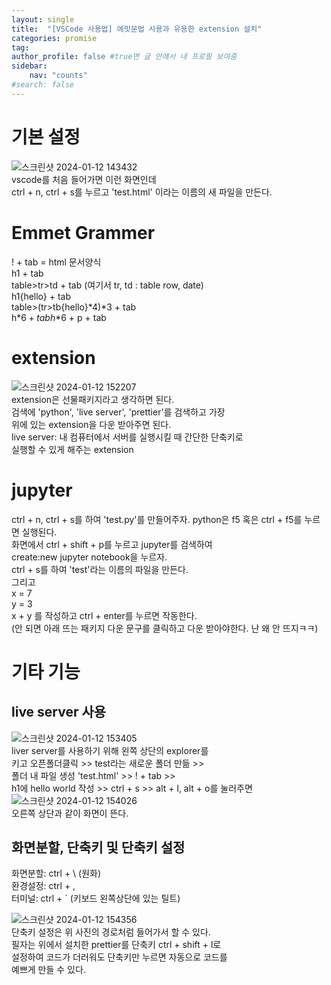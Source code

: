 ```yaml
---
layout: single
title:  "[VSCode 사용법] 에밋문법 사용과 유용한 extension 설치"
categories: promise
tag: 
author_profile: false #true면 글 안에서 내 프로필 보여줌
sidebar:
    nav: "counts"
#search: false
---
```


# 기본 설정
![스크린샷 2024-01-12 143432](https://github.com/jwjungwoo/jwjungwoo.github.io/assets/140131247/000e6eef-65ad-44c5-a416-736522a6d47e)   
vscode를 처음 들어가면 이런 화면인데   
ctrl + n, ctrl + s를 누르고 'test.html' 이라는 
이름의 새 파일을 만든다.   

# Emmet Grammer
! + tab = html 문서양식   
h1 + tab   
table>tr>td + tab (여기서 tr, td : table row, date)   
h1{hello} + tab   
table>(tr>tb{hello}*4)*3 + tab   
h$*6 + tab   
h$*6 + p + tab   

# extension
![스크린샷 2024-01-12 152207](https://github.com/jwjungwoo/jwjungwoo.github.io/assets/140131247/99eb4fc4-a2e8-4990-89a8-b90dd7455534)   
extension은 선물패키지라고 생각하면 된다.   
검색에 'python', 'live server', 'prettier'를 검색하고 가장   
위에 있는 extension을 다운 받아주면 된다.   
live server: 내 컴퓨터에서 서버를 실행시킬 때 간단한 단축키로   
실행할 수 있게 해주는 extension   

# jupyter
ctrl + n, ctrl + s를 하여 'test.py'를 만들어주자. python은 f5 혹은 ctrl + f5를 누르면 실행된다.   
화면에서 ctrl + shift + p를 누르고 jupyter를 검색하여   
create:new jupyter notebook을 누르자.   
ctrl + s를 하여 'test'라는 이름의 파일을 만든다.   
그리고   
x = 7   
y = 3   
x + y 를 작성하고 ctrl + enter를 누르면 작동한다.   
(안 되면 아래 뜨는 패키지 다운 문구를 클릭하고 다운 받아야한다. 난 왜 안 뜨지ㅋㅋ)   

# 기타 기능

## live server 사용
![스크린샷 2024-01-12 153405](https://github.com/jwjungwoo/jwjungwoo.github.io/assets/140131247/2d6a3874-7bf7-40da-b7cd-73a7473cbf8b)   
liver server를 사용하기 위해 왼쪽 상단의 explorer를   
키고 오픈폴더클릭 >> test라는 새로운 폴더 만듦 >>   
폴더 내 파일 생성 'test.html' >> ! + tab >>   
h1에 hello world 작성 >> ctrl + s >> alt + l, alt + o를
눌러주면   
![스크린샷 2024-01-12 154026](https://github.com/jwjungwoo/jwjungwoo.github.io/assets/140131247/58c73c8c-14ec-4a02-bfe4-68c3ba888296)   
오른쪽 상단과 같이 화면이 뜬다.   

## 화면분할, 단축키 및 단축키 설정

화면분할: ctrl + \ (원화)   
환경설정: ctrl + ,   
터미널: ctrl + ` (키보드 왼쪽상단에 있는 틸트)   
   
![스크린샷 2024-01-12 154356](https://github.com/jwjungwoo/jwjungwoo.github.io/assets/140131247/359a89c4-d697-432f-b1e1-ed0db2ae8bd0)   
단축키 설정은 위 사진의 경로처럼 들어가서 할 수 있다.   
필자는 위에서 설치한 prettier를 단축키 ctrl + shift + l로   
설정하여 코드가 더러워도 단축키만 누르면 자동으로 코드를   
예쁘게 만들 수 있다.   










